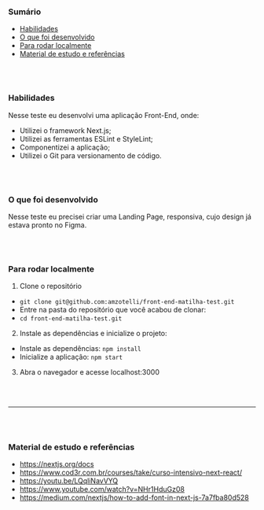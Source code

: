 ### **Sumário**

- [Habilidades](#habilidades)
- [O que foi desenvolvido](#o-que-foi-desenvolvido)
- [Para rodar localmente](#para-rodar-localmente)
- [Material de estudo e referências](#material-de-estudo-e-referências)

<br>
<br>

### **Habilidades**

Nesse teste eu desenvolvi uma aplicação Front-End, onde:
* Utilizei o framework Next.js;
* Utilizei as ferramentas ESLint e StyleLint;
* Componentizei a aplicação;
* Utilizei o Git para versionamento de código.

<br>
<br>

### **O que foi desenvolvido**

Nesse teste eu precisei criar uma Landing Page, responsiva, cujo design já estava pronto no Figma.

<br>
<br>

### **Para rodar localmente**

1. Clone o repositório 
* `git clone git@github.com:amzotelli/front-end-matilha-test.git`
* Entre na pasta do repositório que você acabou de clonar: 
* `cd front-end-matilha-test.git`

2. Instale as dependências e inicialize o projeto: 
* Instale as dependências: `npm install`
* Inicialize a aplicação: `npm start`

3. Abra o navegador e acesse localhost:3000

<br>
<br>

----
<br>
<br>

### **Material de estudo e referências**

- https://nextjs.org/docs
- https://www.cod3r.com.br/courses/take/curso-intensivo-next-react/
- https://youtu.be/LQqliNavVYQ
- https://www.youtube.com/watch?v=NHr1HduGz08
- https://medium.com/nextjs/how-to-add-font-in-next-js-7a7fba80d528

